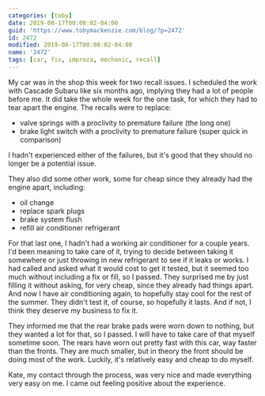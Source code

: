 ```yaml
---
categories: [toby]
date: 2019-08-17T00:08:02-04:00
guid: 'https://www.tobymackenzie.com/blog/?p=2472'
id: 2472
modified: 2019-08-17T00:08:02-04:00
name: '2472'
tags: [car, fix, impreza, mechanic, recall]
---
```


My car was in the shop this week for two recall issues.<!--more-->  I scheduled the work with Cascade Subaru like six months ago, implying they had a lot of people before me.  It did take the whole week for the one task, for which they had to tear apart the engine.  The recalls were to replace:

- valve springs with a proclivity to premature failure (the long one)
- brake light switch with a proclivity to premature failure (super quick in comparison)

I hadn't experienced either of the failures, but it's good that they should no longer be a potential issue.

They also did some other work, some for cheap since they already had the engine apart, including:

- oil change
- replace spark plugs
- brake system flush
- refill air conditioner refrigerant

For that last one, I hadn't had a working air conditioner for a couple years.  I'd been meaning to take care of it, trying to decide between taking it somewhere or just throwing in new refrigerant to see if it leaks or works.  I had called and asked what it would cost to get it tested, but it seemed too much without including a fix or fill, so I passed.  They surprised me by just filling it without asking, for very cheap, since they already had things apart.  And now I have air conditioning again, to hopefully stay cool for the rest of the summer.  They didn't test it, of course, so hopefully it lasts.  And if not, I think they deserve my business to fix it.

They informed me that the rear brake pads were worn down to nothing, but they wanted a lot for that, so I passed.  I will have to take care of that myself sometime soon.  The rears have worn out pretty fast with this car, way faster than the fronts.  They are much smaller, but in theory the front should be doing most of the work.  Luckily, it's relatively easy and cheap to do myself.

Kate, my contact through the process, was very nice and made everything very easy on me.  I came out feeling positive about the experience.
